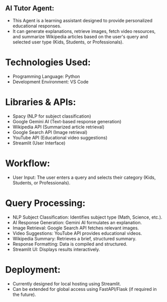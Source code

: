 ## AI Tutor Agent:

- This Agent is a learning assistant designed to provide personalized educational responses. 
- It can generate explanations, retrieve images, fetch video resources, and summarize Wikipedia articles based on the user's query and selected user type (Kids, Students, or Professionals).


# Technologies Used:

- Programming Language: Python
- Development Environment: VS Code


# Libraries & APIs:

- Spacy (NLP for subject classification)
- Google Gemini AI (Text-based response generation)
- Wikipedia API (Summarized article retrieval)
- Google Search API (Image retrieval)
- YouTube API (Educational video suggestions)
- Streamlit (User Interface)


# Workflow:

- User Input: The user enters a query and selects their category (Kids, Students, or Professionals).
# Query Processing:
- NLP Subject Classification: Identifies subject type (Math, Science, etc.).
- AI Response Generation: Gemini AI formulates an explanation.
- Image Retrieval: Google Search API fetches relevant images.
- Video Suggestions: YouTube API provides educational videos.
- Wikipedia Summary: Retrieves a brief, structured summary.
- Response Formatting: Data is compiled and structured.
- Streamlit UI: Displays results interactively.


# Deployment:

- Currently designed for local hosting using Streamlit.
- Can be extended for global access using FastAPI/Flask (if required in the future).
